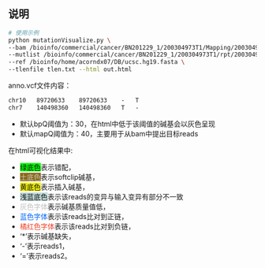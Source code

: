 ## 说明

```bash
# 使用示例
python mutationVisualize.py \
--bam /bioinfo/commercial/cancer/BN201229_1/200304973T1/Mapping/200304973T1.tbr.bam \
--mutlist /bioinfo/commercial/cancer/BN201229_1/200304973T1/rpt/200304973T1.annot.vcf \
--ref /bioinfo/home/acorndx07/DB/ucsc.hg19.fasta \
--tlenfile tlen.txt --html out.html
```

anno.vcf文件内容：
```txt
chr10   89720633    89720633    -   T
chr7    140498360   140498360   T   -
```

- 默认bpQ阈值为：30，在html中低于该阈值的碱基会以灰色呈现
- 默认mapQ阈值为：40，主要用于从bam中提出目标reads

在html可视化结果中:

- <font style="background:#00ff00">绿底色</font>表示错配，
- <font style="background:#8B6914" color='#C4C4C4'>土底色</font>表示softclip碱基，
- <font style="background:#EEEE00">黄底色</font>表示插入碱基，
- <font style="background:#C0D9D9">浅蓝底色</font>表示该reads的变异与输入变异有部分不一致
- <font color="#C0C0C0">灰色字体</font>表示碱基质量值低，
- <font color="#0165FC">蓝色字体</font>表示该reads比对到正链，
- <font color="#EF4026">橘红色字体</font>表示该reads比对到负链，
- ‘*’表示碱基缺失，
- ‘-’表示reads1，
- ‘=’表示reads2。

